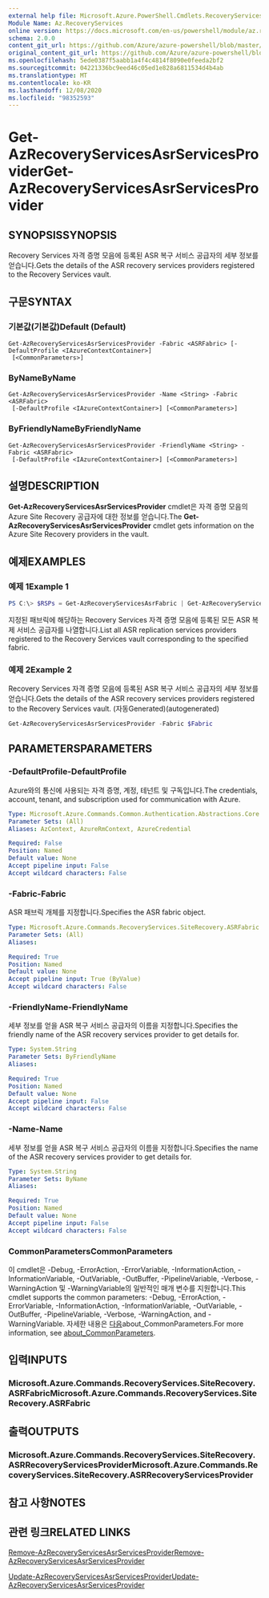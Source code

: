 ```yaml
---
external help file: Microsoft.Azure.PowerShell.Cmdlets.RecoveryServices.SiteRecovery.dll-Help.xml
Module Name: Az.RecoveryServices
online version: https://docs.microsoft.com/en-us/powershell/module/az.recoveryservices/get-azrecoveryservicesasrservicesprovider
schema: 2.0.0
content_git_url: https://github.com/Azure/azure-powershell/blob/master/src/RecoveryServices/RecoveryServices/help/Get-AzRecoveryServicesAsrServicesProvider.md
original_content_git_url: https://github.com/Azure/azure-powershell/blob/master/src/RecoveryServices/RecoveryServices/help/Get-AzRecoveryServicesAsrServicesProvider.md
ms.openlocfilehash: 5ede0387f5aabb1a4f4c4814f8090e0feeda2bf2
ms.sourcegitcommit: 04221336bc9eed46c05ed1e828a6811534d4b4ab
ms.translationtype: MT
ms.contentlocale: ko-KR
ms.lasthandoff: 12/08/2020
ms.locfileid: "98352593"
---
```

# <span data-ttu-id="09acc-101">Get-AzRecoveryServicesAsrServicesProvider</span><span class="sxs-lookup"><span data-stu-id="09acc-101">Get-AzRecoveryServicesAsrServicesProvider</span></span>

## <span data-ttu-id="09acc-102">SYNOPSIS</span><span class="sxs-lookup"><span data-stu-id="09acc-102">SYNOPSIS</span></span>
<span data-ttu-id="09acc-103">Recovery Services 자격 증명 모음에 등록된 ASR 복구 서비스 공급자의 세부 정보를 얻습니다.</span><span class="sxs-lookup"><span data-stu-id="09acc-103">Gets the details of the ASR recovery services providers registered to the Recovery Services vault.</span></span>

## <span data-ttu-id="09acc-104">구문</span><span class="sxs-lookup"><span data-stu-id="09acc-104">SYNTAX</span></span>

### <span data-ttu-id="09acc-105">기본값(기본값)</span><span class="sxs-lookup"><span data-stu-id="09acc-105">Default (Default)</span></span>
```
Get-AzRecoveryServicesAsrServicesProvider -Fabric <ASRFabric> [-DefaultProfile <IAzureContextContainer>]
 [<CommonParameters>]
```

### <span data-ttu-id="09acc-106">ByName</span><span class="sxs-lookup"><span data-stu-id="09acc-106">ByName</span></span>
```
Get-AzRecoveryServicesAsrServicesProvider -Name <String> -Fabric <ASRFabric>
 [-DefaultProfile <IAzureContextContainer>] [<CommonParameters>]
```

### <span data-ttu-id="09acc-107">ByFriendlyName</span><span class="sxs-lookup"><span data-stu-id="09acc-107">ByFriendlyName</span></span>
```
Get-AzRecoveryServicesAsrServicesProvider -FriendlyName <String> -Fabric <ASRFabric>
 [-DefaultProfile <IAzureContextContainer>] [<CommonParameters>]
```

## <span data-ttu-id="09acc-108">설명</span><span class="sxs-lookup"><span data-stu-id="09acc-108">DESCRIPTION</span></span>
<span data-ttu-id="09acc-109">**Get-AzRecoveryServicesAsrServicesProvider** cmdlet은 자격 증명 모음의 Azure Site Recovery 공급자에 대한 정보를 얻습니다.</span><span class="sxs-lookup"><span data-stu-id="09acc-109">The **Get-AzRecoveryServicesAsrServicesProvider** cmdlet gets information on the Azure Site Recovery providers in the vault.</span></span>

## <span data-ttu-id="09acc-110">예제</span><span class="sxs-lookup"><span data-stu-id="09acc-110">EXAMPLES</span></span>

### <span data-ttu-id="09acc-111">예제 1</span><span class="sxs-lookup"><span data-stu-id="09acc-111">Example 1</span></span>
```powershell
PS C:\> $RSPs = Get-AzRecoveryServicesAsrFabric | Get-AzRecoveryServicesAsrServicesProvider
```

<span data-ttu-id="09acc-112">지정된 패브릭에 해당하는 Recovery Services 자격 증명 모음에 등록된 모든 ASR 복제 서비스 공급자를 나열합니다.</span><span class="sxs-lookup"><span data-stu-id="09acc-112">List all ASR replication services providers registered to the Recovery Services vault corresponding to the specified fabric.</span></span>

### <span data-ttu-id="09acc-113">예제 2</span><span class="sxs-lookup"><span data-stu-id="09acc-113">Example 2</span></span>

<span data-ttu-id="09acc-114">Recovery Services 자격 증명 모음에 등록된 ASR 복구 서비스 공급자의 세부 정보를 얻습니다.</span><span class="sxs-lookup"><span data-stu-id="09acc-114">Gets the details of the ASR recovery services providers registered to the Recovery Services vault.</span></span> <span data-ttu-id="09acc-115">(자동Generated)</span><span class="sxs-lookup"><span data-stu-id="09acc-115">(autogenerated)</span></span>

```powershell <!-- Aladdin Generated Example --> 
Get-AzRecoveryServicesAsrServicesProvider -Fabric $Fabric
```

## <span data-ttu-id="09acc-116">PARAMETERS</span><span class="sxs-lookup"><span data-stu-id="09acc-116">PARAMETERS</span></span>

### <span data-ttu-id="09acc-117">-DefaultProfile</span><span class="sxs-lookup"><span data-stu-id="09acc-117">-DefaultProfile</span></span>
<span data-ttu-id="09acc-118">Azure와의 통신에 사용되는 자격 증명, 계정, 테넌트 및 구독입니다.</span><span class="sxs-lookup"><span data-stu-id="09acc-118">The credentials, account, tenant, and subscription used for communication with Azure.</span></span>


```yaml
Type: Microsoft.Azure.Commands.Common.Authentication.Abstractions.Core.IAzureContextContainer
Parameter Sets: (All)
Aliases: AzContext, AzureRmContext, AzureCredential

Required: False
Position: Named
Default value: None
Accept pipeline input: False
Accept wildcard characters: False
```

### <span data-ttu-id="09acc-119">-Fabric</span><span class="sxs-lookup"><span data-stu-id="09acc-119">-Fabric</span></span>
<span data-ttu-id="09acc-120">ASR 패브릭 개체를 지정합니다.</span><span class="sxs-lookup"><span data-stu-id="09acc-120">Specifies the ASR fabric object.</span></span>

```yaml
Type: Microsoft.Azure.Commands.RecoveryServices.SiteRecovery.ASRFabric
Parameter Sets: (All)
Aliases:

Required: True
Position: Named
Default value: None
Accept pipeline input: True (ByValue)
Accept wildcard characters: False
```

### <span data-ttu-id="09acc-121">-FriendlyName</span><span class="sxs-lookup"><span data-stu-id="09acc-121">-FriendlyName</span></span>
<span data-ttu-id="09acc-122">세부 정보를 얻을 ASR 복구 서비스 공급자의 이름을 지정합니다.</span><span class="sxs-lookup"><span data-stu-id="09acc-122">Specifies the friendly name of the ASR recovery services provider to get details for.</span></span>

```yaml
Type: System.String
Parameter Sets: ByFriendlyName
Aliases:

Required: True
Position: Named
Default value: None
Accept pipeline input: False
Accept wildcard characters: False
```

### <span data-ttu-id="09acc-123">-Name</span><span class="sxs-lookup"><span data-stu-id="09acc-123">-Name</span></span>
<span data-ttu-id="09acc-124">세부 정보를 얻을 ASR 복구 서비스 공급자의 이름을 지정합니다.</span><span class="sxs-lookup"><span data-stu-id="09acc-124">Specifies the name of the ASR recovery services provider to get details for.</span></span>

```yaml
Type: System.String
Parameter Sets: ByName
Aliases:

Required: True
Position: Named
Default value: None
Accept pipeline input: False
Accept wildcard characters: False
```

### <span data-ttu-id="09acc-125">CommonParameters</span><span class="sxs-lookup"><span data-stu-id="09acc-125">CommonParameters</span></span>
<span data-ttu-id="09acc-126">이 cmdlet은 -Debug, -ErrorAction, -ErrorVariable, -InformationAction, -InformationVariable, -OutVariable, -OutBuffer, -PipelineVariable, -Verbose, -WarningAction 및 -WarningVariable의 일반적인 매개 변수를 지원합니다.</span><span class="sxs-lookup"><span data-stu-id="09acc-126">This cmdlet supports the common parameters: -Debug, -ErrorAction, -ErrorVariable, -InformationAction, -InformationVariable, -OutVariable, -OutBuffer, -PipelineVariable, -Verbose, -WarningAction, and -WarningVariable.</span></span> <span data-ttu-id="09acc-127">자세한 내용은 [다음](http://go.microsoft.com/fwlink/?LinkID=113216)about_CommonParameters.</span><span class="sxs-lookup"><span data-stu-id="09acc-127">For more information, see [about_CommonParameters](http://go.microsoft.com/fwlink/?LinkID=113216).</span></span>

## <span data-ttu-id="09acc-128">입력</span><span class="sxs-lookup"><span data-stu-id="09acc-128">INPUTS</span></span>

### <span data-ttu-id="09acc-129">Microsoft.Azure.Commands.RecoveryServices.SiteRecovery.ASRFabric</span><span class="sxs-lookup"><span data-stu-id="09acc-129">Microsoft.Azure.Commands.RecoveryServices.SiteRecovery.ASRFabric</span></span>

## <span data-ttu-id="09acc-130">출력</span><span class="sxs-lookup"><span data-stu-id="09acc-130">OUTPUTS</span></span>

### <span data-ttu-id="09acc-131">Microsoft.Azure.Commands.RecoveryServices.SiteRecovery.ASRRecoveryServicesProvider</span><span class="sxs-lookup"><span data-stu-id="09acc-131">Microsoft.Azure.Commands.RecoveryServices.SiteRecovery.ASRRecoveryServicesProvider</span></span>

## <span data-ttu-id="09acc-132">참고 사항</span><span class="sxs-lookup"><span data-stu-id="09acc-132">NOTES</span></span>

## <span data-ttu-id="09acc-133">관련 링크</span><span class="sxs-lookup"><span data-stu-id="09acc-133">RELATED LINKS</span></span>

[<span data-ttu-id="09acc-134">Remove-AzRecoveryServicesAsrServicesProvider</span><span class="sxs-lookup"><span data-stu-id="09acc-134">Remove-AzRecoveryServicesAsrServicesProvider</span></span>](./Remove-AzRecoveryServicesAsrServicesProvider.md)

[<span data-ttu-id="09acc-135">Update-AzRecoveryServicesAsrServicesProvider</span><span class="sxs-lookup"><span data-stu-id="09acc-135">Update-AzRecoveryServicesAsrServicesProvider</span></span>](./Update-AzRecoveryServicesAsrServicesProvider.md)
